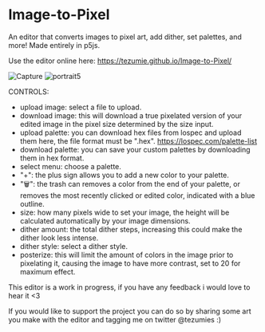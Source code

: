 # Image-to-Pixel
An editor that converts images to pixel art, add dither, set palettes, and more! Made entirely in p5js.

Use the editor online here: https://tezumie.github.io/Image-to-Pixel/

![Capture](https://github.com/Tezumie/Image-to-Pixel/assets/102488626/123e61bf-8a32-4cac-b10a-526fcebd0600)
![portrait5](https://github.com/Tezumie/Image-to-Pixel/assets/102488626/6c92e894-c8ae-4f34-8cd0-7eba2eae4d5c "This image was created with midjourney")


CONTROLS:
- upload image: select a file to upload.
- download image: this will download a true pixelated version of your edited image in the pixel size determined by the size input.
- upload palette: you can download hex files from lospec and upload them here, the file format must be ".hex". https://lospec.com/palette-list
- download palette: you can save your custom palettes by downloading them in hex format.
- select menu: choose a palette.
- "+": the plus sign allows you to add a new color to your palette.
- "🗑️": the trash can removes a color from the end of your palette, or removes the most recently clicked or edited color, indicated with a blue outline.
- size: how many pixels wide to set your image, the height will be calculated automatically by your image dimensions.
- dither amount: the total dither steps, increasing this could make the dither look less intense.
- dither style: select a dither style.
- posterize: this will limit the amount of colors in the image prior to pixelating it, causing the image to have more contrast, set to 20 for maximum effect.


This editor is a work in progress, if you have any feedback i would love to hear it <3  

If you would like to support the project you can do so by sharing some art you make with the editor and tagging me on twitter @tezumies :)
